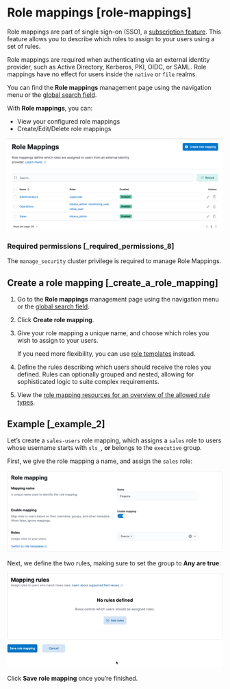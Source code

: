 # Role mappings [role-mappings]

Role mappings are part of single sign-on (SSO), a [subscription feature](https://www.elastic.co/subscriptions). This feature allows you to describe which roles to assign to your users using a set of rules.

Role mappings are required when authenticating via an external identity provider, such as Active Directory, Kerberos, PKI, OIDC, or SAML. Role mappings have no effect for users inside the `native` or `file` realms.

You can find the **Role mappings** management page using the navigation menu or the [global search field](/explore-analyze/find-and-organize/find-apps-and-objects.md).

With **Role mappings**, you can:

* View your configured role mappings
* Create/Edit/Delete role mappings

![Role mappings](../../../images/kibana-role-mappings-grid.png "")


### Required permissions [_required_permissions_8]

The `manage_security` cluster privilege is required to manage Role Mappings.


## Create a role mapping [_create_a_role_mapping]

1. Go to the **Role mappings** management page using the navigation menu or the [global search field](/explore-analyze/find-and-organize/find-apps-and-objects.md).
2. Click **Create role mapping**.
3. Give your role mapping a unique name, and choose which roles you wish to assign to your users.

    If you need more flexibility, you can use [role templates](https://www.elastic.co/docs/api/doc/elasticsearch/operation/operation-security-put-role-mapping) instead.

4. Define the rules describing which users should receive the roles you defined. Rules can optionally grouped and nested, allowing for sophisticated logic to suite complex requirements.
5. View the [role mapping resources for an overview of the allowed rule types](../../../deploy-manage/users-roles/cluster-or-deployment-auth/mapping-users-groups-to-roles.md).


## Example [_example_2]

Let’s create a `sales-users` role mapping, which assigns a `sales` role to users whose username starts with `sls_`, **or** belongs to the `executive` group.

First, we give the role mapping a name, and assign the `sales` role:

![Create role mapping, step 1](../../../images/kibana-role-mappings-create-step-1.png "")

Next, we define the two rules, making sure to set the group to **Any are true**:

![Create role mapping, step 2](../../../images/kibana-role-mappings-create-step-2.gif "")

Click **Save role mapping** once you’re finished.

